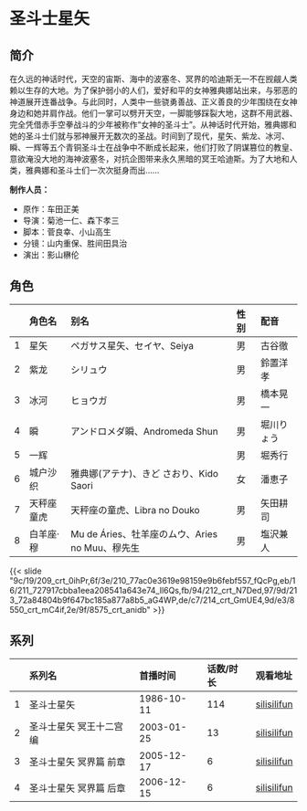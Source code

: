 # 圣斗士星矢


## 简介

在久远的神话时代，天空的宙斯、海中的波塞冬、冥界的哈迪斯无一不在觊觎人类赖以生存的大地。为了保护弱小的人们，爱好和平的女神雅典娜站出来，与邪恶的神道展开连番战争。与此同时，人类中一些骁勇善战、正义善良的少年围绕在女神身边和她并肩作战。他们一掌可以劈开天空，一脚能够踩裂大地，这群不用武器、完全凭借赤手空拳战斗的少年被称作“女神的圣斗士”。从神话时代开始，雅典娜和她的圣斗士们就与邪神展开无数次的圣战。时间到了现代，星矢、紫龙、冰河、瞬、一辉等五个青铜圣斗士在战争中不断成长起来，他们打败了阴谋篡位的教皇、意欲淹没大地的海神波塞冬，对抗企图带来永久黑暗的冥王哈迪斯。为了大地和人类，雅典娜和圣斗士们一次次挺身而出……

**制作人员：**
- 原作：车田正美
- 导演：菊池一仁、森下孝三
- 脚本：菅良幸、小山高生
- 分镜：山内重保、胜间田具治
- 演出：影山楙伦

## 角色

|     |   角色名   |   别名  | 性别 |  配音  |
|:--- |:------  |:----      |:---  |:--   |
| 1 | 星矢 | ペガサス星矢、セイヤ、Seiya | 男 | 古谷徹 |
| 2 | 紫龙 | シリュウ | 男 | 鈴置洋孝 |
| 3 | 冰河 | ヒョウガ | 男 | 橋本晃一 |
| 4 | 瞬 | アンドロメダ瞬、Andromeda Shun | 男 | 堀川りょう |
| 5 | 一辉 |  | 男 | 堀秀行 |
| 6 | 城户沙织 | 雅典娜(アテナ)、きど さおり、Kido Saori | 女 | 潘恵子 |
| 7 | 天秤座童虎 | 天秤座の童虎、Libra no Douko | 男 | 矢田耕司 |
| 8 | 白羊座·穆 | Mu de Áries、牡羊座のムウ、Aries no Muu、穆先生 | 男 | 塩沢兼人 |

{{< slide "9c/19/209_crt_0ihPr,6f/3e/210_77ac0e3619e98159e9b6febf557_fQcPg,eb/16/211_727917cbba1eea208541a643e74_Il6Qs,fb/94/212_crt_N7Ded,97/9d/213_72a84804b9f647bc185a877a8b5_aG4WP,de/c7/214_crt_GmUE4,9d/e3/8550_crt_mC4if,2e/9f/8575_crt_anidb" >}}

## 系列

|     |   系列名   |   首播时间  | 话数/时长  | 观看地址 |
|:---  |:------    |:----      |:---       |:---  |
| 1 | 圣斗士星矢 | 1986-10-11 | 114 | [silisilifun](https://www.silisilifun.com/vodplay/rn77777Z/1/1/) |
| 2 | 圣斗士星矢 冥王十二宫编 | 2003-01-25 | 13 | [silisilifun](https://www.silisilifun.com/vodplay/l2Z7777Z/1/1/) |
| 3 | 圣斗士星矢 冥界篇 前章 | 2005-12-17 | 6 | [silisilifun](https://www.silisilifun.com/vodplay/6n77777Z/2/1/)|
| 4 | 圣斗士星矢 冥界篇 后章 | 2006-12-15 | 6 | [silisilifun](https://www.silisilifun.com/vodplay/Bn77777Z/2/1/) |

<!--

## 配乐

{{< music auto="https://y.qq.com/n/yqq/album/.html" >}}

## MAD

{{< media auto="mad/saint_seiya" >}}

-->



